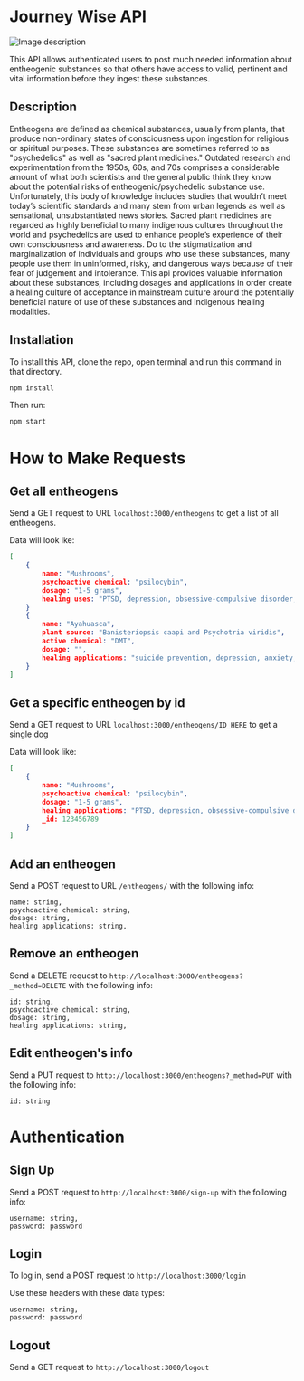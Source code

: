 # Journey Wise API
![Image description](https://images.unsplash.com/photo-1528518290605-1fcc8dcca204?ixlib=rb-1.2.1&ixid=eyJhcHBfaWQiOjEyMDd9&auto=format&fit=crop&w=900&q=60)

This API allows authenticated users to post much needed information about entheogenic substances so that others have access to valid, pertinent and vital information before they ingest these substances.

## Description

Entheogens are defined as chemical substances, usually from plants, that produce non-ordinary states of consciousness upon ingestion for religious or spiritual purposes. These substances are sometimes referred to as "psychedelics" as well as "sacred plant medicines." Outdated research and experimentation from the 1950s, 60s, and 70s comprises a considerable amount of what both scientists and the general public think they know about the potential risks of entheogenic/psychedelic  substance use. Unfortunately, this body of knowledge includes studies that wouldn’t meet today’s scientific standards and many stem from urban legends as well as sensational, unsubstantiated news stories. Sacred plant medicines are regarded as highly beneficial to many indigenous cultures throughout the world and psychedelics are used to enhance people’s experience of their own consciousness and awareness. Do to the stigmatization and marginalization of individuals and groups who use these substances, many people use them in uninformed, risky, and dangerous ways because of their fear of judgement and intolerance. This api provides valuable information about these substances, including dosages and applications in order create a healing culture of acceptance in mainstream culture around the potentially beneficial nature of use of these substances and indigenous healing modalities.


## Installation

To install this API, clone the repo, open terminal and run this command in that directory.

```bash
npm install
```

Then run:

```bash
npm start
```

# How to Make Requests

## Get all entheogens

Send a GET request to URL `localhost:3000/entheogens` to get a list of all entheogens.

Data will look lke:
```json
[
    {
        name: "Mushrooms",
        psychoactive chemical: "psilocybin",
        dosage: "1-5 grams",
        healing uses: "PTSD, depression, obsessive-compulsive disorder, quitting smoking, drug and alcohol addiction, cluster headaches, and cancer-related or other end-of-life psychological distress"
    }
    {
        name: "Ayahuasca",
        plant source: "Banisteriopsis caapi and Psychotria viridis",
        active chemical: "DMT",
        dosage: "",
        healing applications: "suicide prevention, depression, anxiety, panic and symptoms related to trauma, drug and alcohol addiction treatment"
    }
]
```

## Get a specific entheogen by id

Send a GET request to URL `localhost:3000/entheogens/ID_HERE` to get a single dog

Data will look like:
```json
[
    {
        name: "Mushrooms",
        psychoactive chemical: "psilocybin",
        dosage: "1-5 grams",
        healing applications: "PTSD, depression, obsessive-compulsive disorder, quitting smoking, drug and alcohol addiction, cluster headaches, and cancer-related or other end-of-life psychological distress"
        _id: 123456789
    }
]
```

## Add an entheogen

Send a POST request to URL `/entheogens/` with the following info:

```
name: string,
psychoactive chemical: string,
dosage: string,
healing applications: string,
```

## Remove an entheogen

Send a DELETE request to `http://localhost:3000/entheogens?_method=DELETE` with the following info:

```
id: string,
psychoactive chemical: string,
dosage: string,
healing applications: string,
```

## Edit entheogen's info

Send a PUT request to `http://localhost:3000/entheogens?_method=PUT` with the following info:
```
id: string
```

# Authentication

## Sign Up

Send a POST request to `http://localhost:3000/sign-up` with the following info:
```
username: string,
password: password
```

## Login

To log in, send a POST request to `http://localhost:3000/login`

Use these headers with these data types:
```
username: string,
password: password
```

## Logout

Send a GET request to `http://localhost:3000/logout`
